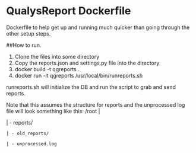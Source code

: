 # QualysReport Dockerfile
Dockerfile to help get up and running much quicker than going through the other setup steps.

##How to run.
1. Clone the files into some directory
2. Copy the reports.json and settings.py file into the directory
3. docker build -t qgreports .
4. docker run -it qgreports /usr/local/bin/runreports.sh 

runreports.sh will initialize the DB and run the script to grab and send reports.

Note that this assumes the structure for reports and the unprocessed log file will look something like this:
/root
	|

   | - reports/

	| - old_reports/

	| - unprocessed.log
